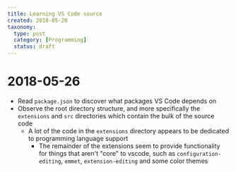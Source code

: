 ```yaml
---
title: Learning VS Code source
created: 2018-05-26
taxonomy:
  type: post
  category: [Programming]
  status: draft
---
```


# 2018-05-26
* Read `package.json` to discover what packages VS Code depends on
* Observe the root directory structure, and more specifically the `extensions` and `src` directories which contain the bulk of the source code
	* A lot of the code in the `extensions` directory appears to be dedicated to programming language support
		* The remainder of the extensions seem to provide functionality for things that aren't "core" to vscode, such as `configuration-editing`, `emmet`, `extension-editing` and some color themes
